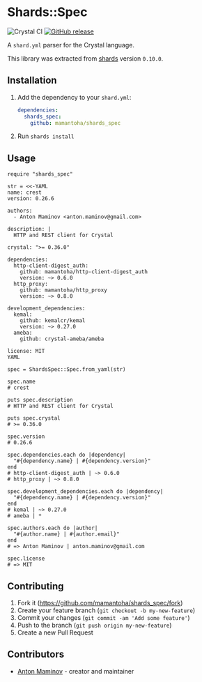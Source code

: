 # Shards::Spec

![Crystal CI](https://github.com/mamantoha/shards_spec/workflows/Crystal%20CI/badge.svg?branch=main)
[![GitHub release](https://img.shields.io/github/release/mamantoha/shards_spec.svg)](https://github.com/mamantoha/shards_spec/releases)

A `shard.yml` parser for the Crystal language.

This library was extracted from [shards](https://github.com/crystal-lang/shards) version `0.10.0`.

## Installation

1. Add the dependency to your `shard.yml`:

   ```yaml
   dependencies:
     shards_spec:
       github: mamantoha/shards_spec
   ```

2. Run `shards install`

## Usage

```crystal
require "shards_spec"

str = <<-YAML
name: crest
version: 0.26.6

authors:
  - Anton Maminov <anton.maminov@gmail.com>

description: |
  HTTP and REST client for Crystal

crystal: ">= 0.36.0"

dependencies:
  http-client-digest_auth:
    github: mamantoha/http-client-digest_auth
    version: ~> 0.6.0
  http_proxy:
    github: mamantoha/http_proxy
    version: ~> 0.8.0

development_dependencies:
  kemal:
    github: kemalcr/kemal
    version: ~> 0.27.0
  ameba:
    github: crystal-ameba/ameba

license: MIT
YAML

spec = ShardsSpec::Spec.from_yaml(str)

spec.name
# crest

puts spec.description
# HTTP and REST client for Crystal

puts spec.crystal
# >= 0.36.0

spec.version
# 0.26.6

spec.dependencies.each do |dependency|
  "#{dependency.name} | #{dependency.version}"
end
# http-client-digest_auth | ~> 0.6.0
# http_proxy | ~> 0.8.0

spec.development_dependencies.each do |dependency|
  "#{dependency.name} | #{dependency.version}"
end
# kemal | ~> 0.27.0
# ameba | *

spec.authors.each do |author|
  "#{author.name} | #{author.email}"
end
# => Anton Maminov | anton.maminov@gmail.com

spec.license
# => MIT
```

## Contributing

1. Fork it (<https://github.com/mamantoha/shards_spec/fork>)
2. Create your feature branch (`git checkout -b my-new-feature`)
3. Commit your changes (`git commit -am 'Add some feature'`)
4. Push to the branch (`git push origin my-new-feature`)
5. Create a new Pull Request

## Contributors

- [Anton Maminov](https://github.com/mamantoha) - creator and maintainer

